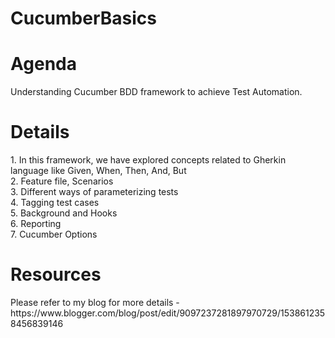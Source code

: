 # CucumberBasics
<h1>Agenda</h1>
Understanding Cucumber BDD framework to achieve Test Automation.</br>
<h1>Details</h1>
1. In this framework, we have explored concepts related to Gherkin language like Given, When, Then, And, But</br>
2. Feature file, Scenarios</br>
3. Different ways of parameterizing tests</br>
4. Tagging test cases</br>
5. Background and Hooks</br>
6. Reporting</br>
7. Cucumber Options</br>
<h1>Resources</h1>
Please refer to my blog for more details - https://www.blogger.com/blog/post/edit/9097237281897970729/1538612358456839146</br>
